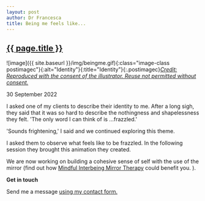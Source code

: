 ```yaml
---
layout: post
author: Dr Francesca
title: Being me feels like...
---
```


 <h2 class="postheader"><a href="{{ site.baseurl }}{{ page.url }}">{{ page.title }}</a></h2>


![image]({{ site.baseurl }}/img/beingme.gif){:class="image-class postimagec"}{:alt="Identity"}{:title="Identity"}{:.postimagec}*<a href="">Credit: Reproduced with the consent of the illustrator. Reuse not permitted without consent.</a>*




<p class="blogdate">30 September 2022</p>


I asked one of my clients to describe their identity to me. After a long sigh, they said that it was so hard to describe the nothingness and shapelessness they felt. 'The only word I can think of is ...frazzled.'

'Sounds frightening,' I said and we continued exploring this theme.

I asked them to observe what feels like to be frazzled. In the following session they brought this animation they created.

We are now working on building a cohesive sense of self with the use of the mirror (find out how <a href="https://drfrancesca.co.uk/2020/05/25/Try-mirror-therapy.html">Mindful Interbeing Mirror Therapy</a> could benefit you. ).

<strong>Get in touch</strong>

Send me a message <a href="https://drfrancesca.co.uk/contact">using my contact form.</a>
